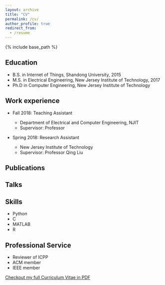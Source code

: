```yaml
---
layout: archive
title: "CV"
permalink: /cv/
author_profile: true
redirect_from:
  - /resume
---
```


{% include base_path %}

Education
---------
* B.S. in Internet of Things, Shandong University, 2015
* M.S. in Electrical Engineering, New Jersey Institute of Technology, 2017
* Ph.D in Computer Engineering, New Jersey Institute of Technology

Work experience
---------------

* Fall 2018: Teaching Assistant
  * Department of Electrical and Computer Engineering, NJIT
  * Supervisor: Professor 

* Spring 2018: Research Assistant
  * New Jersey Institute of Technology
  * Supervisor: Professor Qing Liu


Publications
------------

<!-- {% for post in site.publications %} {% include archive-single-cv.html %} {% endfor %} -->


Talks
-----

<!-- {% for post in site.talks %} {% include archive-single-talk-cv.html %} {% endfor %} -->


Skills
------

* Python
* C
* MATLAB
* R


Professional Service
--------------------

* Reviewer of ICPP
* ACM member
* IEEE member

[Checkout my full Curriculum Vitae in PDF](../files/JinzhenWang_CV0817.pdf)